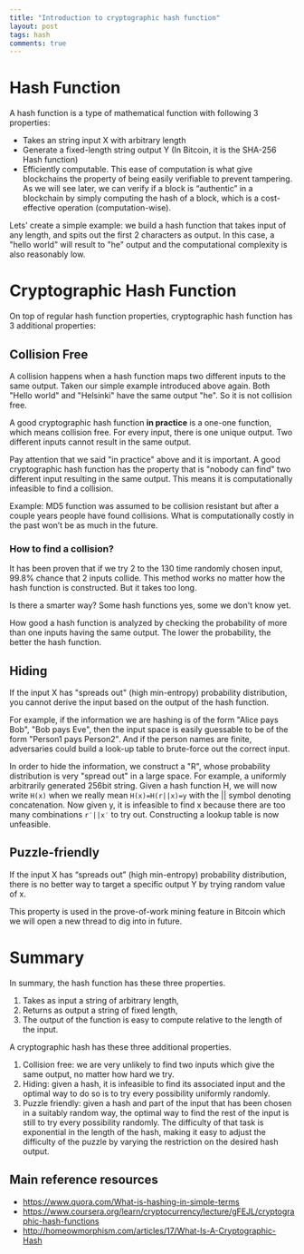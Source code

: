 ```yaml
---
title: "Introduction to cryptographic hash function"
layout: post
tags: hash
comments: true
---
```


# Hash Function

A hash function is a type of mathematical function with following 3 properties:

- Takes an string input X with arbitrary length
- Generate a fixed-length string output Y  (In Bitcoin, it is the SHA-256 Hash function)
- Efficiently computable. This ease of computation is what give blockchains the property of being easily verifiable to prevent tampering. As we will see later, we can verify if a block is “authentic” in a blockchain by simply computing the hash of a block, which is a cost-effective operation (computation-wise).

Lets' create a simple example: we build a hash function that takes input of any length, and spits out the first 2 characters as output. In this case, a "hello world" will result to "he" output and the computational complexity is also reasonably low.

# Cryptographic Hash Function

On top of regular hash function properties, cryptographic hash function has 3 additional properties:

## Collision Free

A collision happens when a hash function maps two different inputs to the same output. Taken our simple example introduced above again. Both "Hello world" and "Helsinki" have the same output "he". So it is not collision free.  

A good cryptographic hash function **in practice** is a one-one function, which means collision free. For every input, there is one unique output. Two different inputs cannot result in the same output.

Pay attention that we said "in practice" above and it is important. A good cryptographic hash function has the property that is "nobody can find" two different input resulting in the same output. This means it is computationally infeasible to find a collision. 

Example: MD5 function was assumed to be collision resistant but after a couple years people have found collisions. What is computationally costly in the past won’t be as much in the future.

### How to find a collision? 

It has been proven that if we try 2 to the 130 time randomly chosen input, 99.8% chance that 2 inputs collide. This method works no matter how the hash function is constructed. But it takes too long.

Is there a smarter way? Some hash functions yes, some we don't know yet.

How good a hash function is analyzed by checking the probability of more than one inputs having the same output. The lower the probability, the better the hash function.

## Hiding

If the input X has "spreads out" (high min-entropy) probability distribution, you cannot derive the input based on the output of the hash function.

For example, if the information we are hashing is of the form "Alice pays Bob", "Bob pays Eve", then the input space is easily guessable to be of the form "Person1 pays Person2". And if the person names are finite, adversaries could build a look-up table to brute-force out the correct input.

In order to hide the information, we construct a "R", whose probability distribution is very "spread out" in a large space. For example, a uniformly arbitrarily generated 256bit string.
Given a hash function H, we will now write `H(x)` when we really mean `H(x)=H(r||x)=y` with the || symbol denoting concatenation. Now given y, it is infeasible to find x because there are too many combinations `r′||x′` to try out. Constructing a lookup table is now unfeasible.

## Puzzle-friendly

If the input X has “spreads out” (high min-entropy) probability distribution, there is no better way to target a specific output Y by trying random value of x.

This property is used in the prove-of-work mining feature in Bitcoin which we will open a new thread to dig into in future.

# Summary

In summary, the hash function has these three properties.

1. Takes as input a string of arbitrary length,
2. Returns as output a string of fixed length,
3. The output of the function is easy to compute relative to the length of the input.

A cryptographic hash has these three additional properties.

1. Collision free: we are very unlikely to find two inputs which give the same output, no matter how hard we try.
2. Hiding: given a hash, it is infeasible to find its associated input and the optimal way to do so is to try every possibility uniformly randomly.
3. Puzzle friendly: given a hash and part of the input that has been chosen in a suitably random way, the optimal way to find the rest of the input is still to try every possibility randomly. The difficulty of that task is exponential in the length of the hash, making it easy to adjust the difficulty of the puzzle by varying the restriction on the desired hash output.

## Main reference resources

- https://www.quora.com/What-is-hashing-in-simple-terms
- https://www.coursera.org/learn/cryptocurrency/lecture/gFEJL/cryptographic-hash-functions 
- http://homeowmorphism.com/articles/17/What-Is-A-Cryptographic-Hash 

